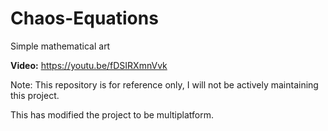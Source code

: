 # Chaos-Equations
Simple mathematical art

**Video:** https://youtu.be/fDSIRXmnVvk

Note: This repository is for reference only, I will not be actively maintaining this project.

This has modified the project to be multiplatform.

